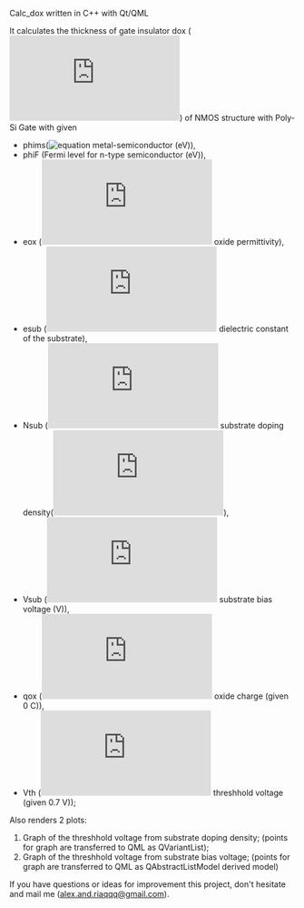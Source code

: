 Calc_dox written in C++ with Qt/QML

It calculates the thickness of gate insulator dox (![equation](http://latex.codecogs.com/gif.latex?d_%7Box%7D)) of NMOS structure with Poly-Si Gate with given
* phims(![equation](http://latex.codecogs.com/gif.latex?\phi) metal-semiconductor (eV)),
* phiF (Fermi level for n-type semiconductor (eV)),
* eox (![equation](http://latex.codecogs.com/gif.latex?%5Cvarepsilon%20_%7Box%7D) oxide permittivity),
* esub (![equation](http://latex.codecogs.com/gif.latex?%5Cvarepsilon%20_%7Bsub%7D) dielectric constant of the substrate),
* Nsub (![equation](http://latex.codecogs.com/gif.latex?N%20_%7Bsub%7D) substrate doping density(![equation](http://latex.codecogs.com/gif.latex?1/%28sm%5E%7B-3%7D%29)),
* Vsub (![equation](http://latex.codecogs.com/gif.latex?V_%7Bsub%7D) substrate bias voltage (V)),
* qox (![equation](http://latex.codecogs.com/gif.latex?q%20_%7Box%7D) oxide charge (given 0 C)),
* Vth (![equation](http://latex.codecogs.com/gif.latex?V_%7Bth%7D) threshhold voltage (given 0.7 V));

Also renders 2 plots:
1. Graph of the threshhold voltage from substrate doping density; (points for graph are transferred to QML as QVariantList);
2. Graph of the threshhold voltage from substrate bias voltage; (points for graph are transferred to QML as QAbstractListModel derived model)

If you have questions or ideas for improvement this project, don't hesitate and mail me (alex.and.riaqqq@gmail.com).
